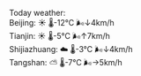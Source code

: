 Today weather:  
Beijing: ☀️   🌡️-12°C 🌬️↓4km/h  
Tianjin: ☀️   🌡️-5°C 🌬️↑7km/h  
Shijiazhuang: ☁️   🌡️-3°C 🌬️↓4km/h  
Tangshan: ⛅️  🌡️-7°C 🌬️→5km/h  
